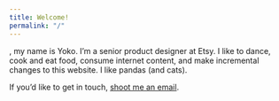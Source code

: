 ```yaml
---
title: Welcome!
permalink: "/"
---
```


<p class="text-body-largest text-full-width">
    <script type="text/javascript">insertGreeting();</script>, my name is Yoko. I’m a senior product designer at Etsy. I like to dance, cook and eat food, consume internet content, and make incremental changes to this website. I like pandas (and cats).
</p>
<p class="text-body-largest">
    If you’d like to get in touch, <a href="mailto:ysohama+site@gmail.com">shoot me an email</a>. 
</p>